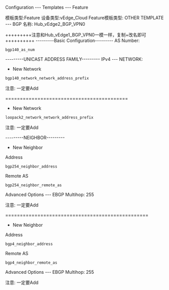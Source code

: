 Configuration --- Templates --- Feature

模板类型:Feature
设备类型:vEdge_Cloud
Feature模板类型: OTHER TEMPLATE --- BGP
名称: Hub_vEdge2_BGP_VPN0

+++++++++注意和Hub_vEdge1_BGP_VPN0一模一样，复制+改名即可++++++++++
---------Basic Configuration---------
AS Number:
```shell
bgp140_as_num
```

---------UNICAST ADDRESS FAMILY---------
IPv4 --- NETWORK:
+ New Network
```shell
bgp140_network_network_address_prefix
```
注意: 一定要Add

==========================================

+ New Network
```shell
loopack2_network_network_address_prefix
```
注意: 一定要Add

---------NEIGHBOR---------
+ New Neighbor

Address
```shell
bgp254_neighbor_address
```

Remote AS
```shell
bgp254_neighbor_remote_as
```

Advanced Options --- EBGP Multihop: 255

注意: 一定要Add

=================================================

+ New Neighbor

Address
```shell
bgp4_neighbor_address
```

Remote AS
```shell
bgp4_neighbor_remote_as
```

Advanced Options --- EBGP Multihop: 255

注意: 一定要Add
